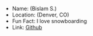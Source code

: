 - Name: (Bislam S.)
- Location: (Denver, CO)
- Fun Fact: I love snowboarding
- Link: [Github](https://github.com/dtf1337)
